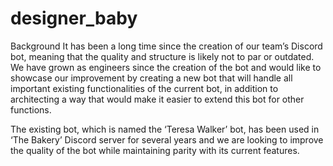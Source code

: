 # designer_baby

Background
It has been a long time since the creation of our team’s Discord bot, meaning that the quality and structure is likely not to par or outdated. We have grown as engineers since the creation of the bot and would like to showcase our improvement by creating a new bot that will handle all important existing functionalities of the current bot, in addition to architecting a way that would make it easier to extend this bot for other functions.

The existing bot, which is named the ‘Teresa Walker’ bot, has been used in ‘The Bakery’ Discord server for several years and we are looking to improve the quality of the bot while maintaining parity with its current features.
